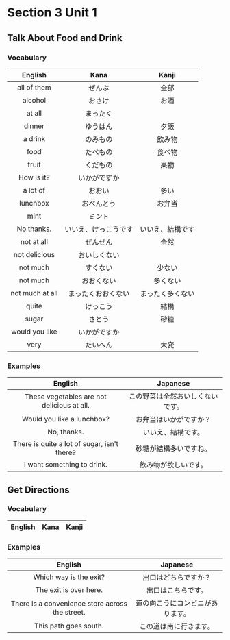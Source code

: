# Section 3 Unit 1
## Talk About Food and Drink
### Vocabulary
| English | Kana | Kanji |
|:-------:|:----:|:-----:|
| all of them | ぜんぶ | 全部 |
| alcohol | おさけ | お酒 |
| at all | まったく | |
| dinner | ゆうはん | 夕飯 |
| a drink | のみもの | 飲み物 |
| food | たべもの | 食べ物 |
| fruit | くだもの | 果物 |
| How is it? | いかがですか | |
| a lot of | おおい | 多い |
| lunchbox | おべんとう | お弁当 |
| mint | ミント | |
| No thanks. | いいえ、けっこうです | いいえ、結構です |
| not at all | ぜんぜん | 全然 |
| not delicious | おいしくない | |
| not much | すくない | 少ない |
| not much | おおくない | 多くない |
| not much at all | まったくおおくない | まったく多くない |
| quite | けっこう | 結構 |
| sugar | さとう | 砂糖 |
| would you like | いかがですか | |
| very | たいへん | 大変 |

### Examples
| English | Japanese |
|:-------:|:--------:|
| These vegetables are not delicious at all. | この野菜は全然おいしくないです。 |
| Would you like a lunchbox? | お弁当はいかがですか？ |
| No, thanks. | いいえ、結構です。 |
| There is quite a lot of sugar, isn't there? | 砂糖が結構多いですね。 |
| I want something to drink. | 飲み物が欲しいです。 |

## Get Directions
### Vocabulary
| English | Kana | Kanji |
|:-------:|:----:|:-----:|

### Examples
| English | Japanese |
|:-------:|:--------:|
| Which way is the exit? | 出口はどちらですか？ |
| The exit is over here. | 出口はこちらです。 |
| There is a convenience store across the street. | 道の向こうにコンビニがあります。 |
| This path goes south. | この道は南に行きます。 |
